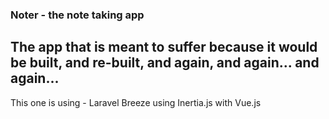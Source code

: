 ### Noter - the note taking app

## The app that is meant to suffer because it would be built, and re-built, and again, and again... and again...

This one is using - Laravel Breeze using Inertia.js with Vue.js
